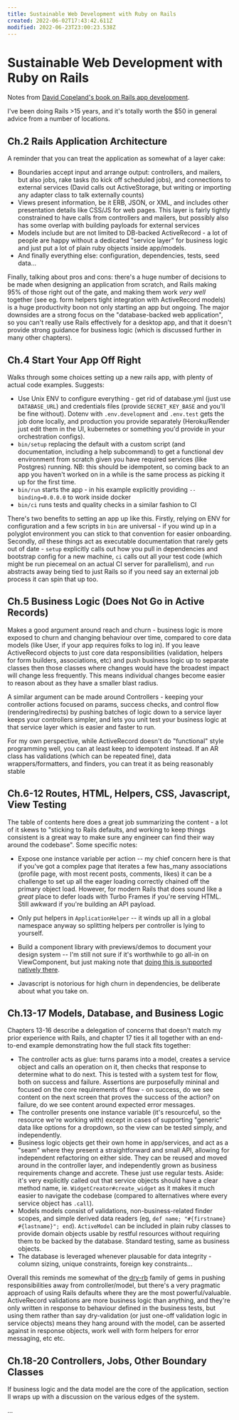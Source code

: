 ```yaml
---
title: Sustainable Web Development with Ruby on Rails
created: 2022-06-02T17:43:42.611Z
modified: 2022-06-23T23:00:23.538Z
---
```


# Sustainable Web Development with Ruby on Rails

Notes from [David Copeland's book on Rails app development](https://sustainable-rails.com/).

I've been doing Rails >15 years, and it's totally worth the $50 in general advice from a number of locations.

## Ch.2 Rails Application Architecture

A reminder that you can treat the application as somewhat of a layer cake:

- Boundaries accept input and arrange output: controllers, and mailers, but also jobs, rake tasks (to kick off scheduled jobs), and connections to external services (David calls out ActiveStorage, but writing or importing any adapter class to talk externally counts)
- Views present information, be it ERB, JSON, or XML, and includes other presentation details like CSS/JS for web pages. This layer is fairly tightly constrained to have calls from controllers and mailers, but possibly also has some overlap with building payloads for external services
- Models include but are not limited to DB-backed ActiveRecord - a lot of people are happy without a dedicated "service layer" for business logic and just put a lot of plain ruby objects inside app/models.
- And finally everything else: configuration, dependencies, tests, seed data...

Finally, talking about pros and cons: there's a huge number of decisions to be made when designing an application from scratch, and Rails making 95% of those right out of the gate, and making them work _very well_ together (see eg. form helpers tight integration with ActiveRecord models) is a huge productivity boon not only starting an app but ongoing. The major downsides are a strong focus on the "database-backed web application", so you can't really use Rails effectively for a desktop app, and that it doesn't provide strong guidance for business logic (which is discussed further in many other chapters).

## Ch.4 Start Your App Off Right

Walks through some choices setting up a new rails app, with plenty of actual code examples. Suggests:

- Use Unix ENV to configure everything - get rid of database.yml (just use `DATABASE_URL`) and credentials files (provide `SECRET_KEY_BASE` and you'll be fine without). Dotenv with `.env.development` and `.env.test` gets the job done locally, and production you provide separately (Heroku/Render just edit them in the UI, kubernetes or something you'd provide in your orchestration configs).
- `bin/setup` replacing the default with a custom script (and documentation, including a help subcommand) to get a functional dev environment from scratch given you have required services (like Postgres) running. NB: this should be idempotent, so coming back to an app you haven't worked on in a while is the same process as picking it up for the first time.
- `bin/run` starts the app - in his example explicitly providing `--binding=0.0.0.0` to work inside docker
- `bin/ci` runs tests and quality checks in a similar fashion to CI

There's two benefits to setting an app up like this. Firstly, relying on ENV for configuration and a few scripts in `bin` are universal - if you wind up in a polyglot environment you can stick to that convention for easier onboarding. Secondly, _all_ these things act as executable documentation that rarely gets out of date - `setup` explicitly calls out how you pull in dependencies and bootstrap config for a new machine, `ci` calls out all your test code (which might be run piecemeal on an actual CI server for parallelism), and `run` abstracts away being tied to just Rails so if you need say an external job process it can spin that up too.

## Ch.5 Business Logic (Does Not Go in Active Records)

Makes a good argument around reach and churn - business logic is more exposed to churn and changing behaviour over time, compared to core data models (like User, if your app requires folks to log in). If you leave ActiveRecord objects to just core data responsibilities (validation, helpers for form builders, associations, etc) and push business logic up to separate classes then those classes where changes would have the broadest impact will change less frequently. This means individual changes become easier to reason about as they have a smaller blast radius.

A similar argument can be made around Controllers - keeping your controller actions focused on params, success checks, and control flow (rendering/redirects) by pushing batches of logic down to a service layer keeps your controllers simpler, and lets you unit test your business logic at that service layer which is easier and faster to run.

For my own perspective, while ActiveRecord doesn't do "functional" style programming well, you can at least keep to idempotent instead. If an AR class has validations (which can be repeated fine), data wrappers/formatters, and finders, you can treat it as being reasonably stable 

## Ch.6-12 Routes, HTML, Helpers, CSS, Javascript, View Testing

The table of contents here does a great job summarizing the content - a lot of it skews to "sticking to Rails defaults, and working to keep things consistent is a great way to make sure any engineer can find their way around the codebase". Some specific notes:

- Expose one instance variable per action -- my chief concern here is that if you've got a complex page that iterates a few has_many associations (profile page, with most recent posts, comments, likes) it can be a challenge to set up all the eager loading correctly chained off the primary object load. However, for modern Rails that does sound like a _great_ place to defer loads with Turbo Frames if you're serving HTML. Still awkward if you're building an API payload.

- Only put helpers in `ApplicationHelper` -- it winds up all in a global namespace anyway so splitting helpers per controller is lying to yourself. 

- Build a component library with previews/demos to document your design system -- I'm still not sure if it's worthwhile to go all-in on ViewComponent, but just making note that [doing this is supported natively there](https://viewcomponent.org/guide/previews.html).

- Javascript is notorious for high churn in dependencies, be deliberate about what you take on.

## Ch.13-17 Models, Database, and Business Logic

Chapters 13-16 describe a delegation of concerns that doesn't match my prior experience with Rails, and chapter 17 ties it all together with an end-to-end example demonstrating how the full stack fits together:

- The controller acts as glue: turns params into a model, creates a service object and calls an operation on it, then checks that response to determine what to do next. This is tested with a system test for flow, both on success and failure. Assertions are purposefully mininal and focused on the core requirements of flow - on success, do we see content on the next screen that proves the success of the action? on failure, do we see content around expected error messages.
- The controller presents one instance variable (it's resourceful, so the resource we're working with) except in cases of supporting "generic" data like options for a dropdown, so the view can be tested simply, and independently.
- Business logic objects get their own home in app/services, and act as a "seam" where they present a straightforward and small API, allowing for independent refactoring on either side. They can be reused and moved around in the controller layer, and independently grown as business requirements change and accrete. These just use regular tests. Aside: it's very explicitly called out that service objects should have a clear method name, ie. `WidgetCreator#create_widget` as it makes it much easier to navigate the codebase (compared to alternatives where every service object has `.call`).
- Models models consist of validations, non-business-related finder scopes, and simple derived data readers (eg, `def name; "#{firstname} #{lastname}"; end`). `ActiveModel` can be included in plain ruby classes to provide domain objects usable by restful resources without requiring them to be backed by the database. Standard testing, same as business objects.
- The database is leveraged whenever plausable for data integrity - column sizing, unique constraints, foreign key constraints...

Overall this reminds me somewhat of the [dry-rb](https://dry-rb.org/) family of gems in pushing responsibilities away from controller/model, but there's a very pragmatic approach of using Rails defaults where they are the most powerful/valuable. ActiveRecord validations are more business logic than anything, and they're only written in response to behaviour defined in the business tests, but using them rather than say dry-validation (or just one-off validation logic in service objects) means they hang around with the model, can be asserted against in response objects, work well with form helpers for error messaging, etc etc.

## Ch.18-20 Controllers, Jobs, Other Boundary Classes

If business logic and the data model are the core of the application, section II wraps up with a discussion on the various edges of the system.


...

